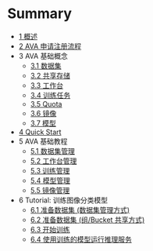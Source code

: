 # Summary

* [1 概述](/01-introduction.md)
* [2 AVA 申请注册流程](/02-register.md)
* 3 AVA 基础概念
    * [3.1 数据集](/03-concepts/3.1-dataset.md)
    * [3.2 共享存储](/03-concepts/3.2-shared-storage.md)
    * [3.3 工作台](/03-concepts/3.3-workspace.md)
    * [3.4 训练任务](/03-concepts/3.4-training.md)
    * [3.5 Quota](/03-concepts/3.5-quota.md)
    * [3.6 镜像](/03-concepts/3.6-image.md)
    * [3.7 模型](/03-concepts/3.7-model.md)
* [4 Quick Start](/04-quick-start.md)
* 5 AVA 基础教程
    * [5.1 数据集管理](/05-tasks/5.1-dataset.md)
    * [5.2 工作台管理](/05-tasks/5.2-workspace.md)
    * [5.3 训练管理](/05-tasks/5.3-training.md)
    * [5.4 模型管理](/05-tasks/5.4-snapshot-to-model.md)
    * [5.5 镜像管理](/05-tasks/5.5-custom-image.md)
* 6 Tutorial: 训练图像分类模型
    * [6.1 准备数据集 (数据集管理方式)](/06-tutorial-classification/6.1-dataset-with-jsonlist.md)
    * [6.2 准备数据集 (组/Bucket 共享方式)](/06-tutorial-classification/6.2-dataset-with-sharing.md)
    * [6.3 开始训练](/06-tutorial-classification/6.3-start-training.md)
    * [6.4 使用训练的模型运行推理服务](/06-tutorial-classification/6.4-eval-with-model.md)
